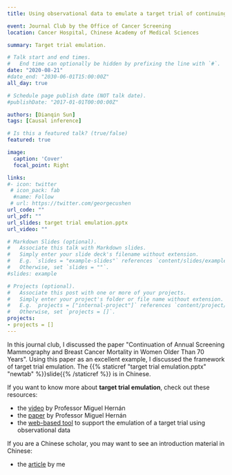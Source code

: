 ```yaml
---
title: Using observational data to emulate a target trial of continuing screening mammography

event: Journal Club by the Office of Cancer Screening
location: Cancer Hospital, Chinese Academy of Medical Sciences

summary: Target trial emulation.

# Talk start and end times.
#   End time can optionally be hidden by prefixing the line with `#`.
date: "2020-08-21"
#date_end: "2030-06-01T15:00:00Z"
all_day: true

# Schedule page publish date (NOT talk date).
#publishDate: "2017-01-01T00:00:00Z"

authors: [Dianqin Sun]
tags: [Causal inference]

# Is this a featured talk? (true/false)
featured: true

image:
  caption: 'Cover'
  focal_point: Right

links:
#- icon: twitter
 # icon_pack: fab
  #name: Follow
 # url: https://twitter.com/georgecushen
url_code: ""
url_pdf: ""
url_slides: target trial emulation.pptx
url_video: ""

# Markdown Slides (optional).
#   Associate this talk with Markdown slides.
#   Simply enter your slide deck's filename without extension.
#   E.g. `slides = "example-slides"` references `content/slides/example-slides.md`.
#   Otherwise, set `slides = ""`.
#slides: example

# Projects (optional).
#   Associate this post with one or more of your projects.
#   Simply enter your project's folder or file name without extension.
#   E.g. `projects = ["internal-project"]` references `content/project/deep-learning/index.md`.
#   Otherwise, set `projects = []`.
projects:
- projects = []
---
```

In this journal club, I discussed the paper "Continuation of Annual Screening Mammography and Breast Cancer Mortality in Women Older Than 70 Years". Using this paper as an excellent example, I discussed the framework of target trial emulation. The {{% staticref "target trial emulation.pptx" "newtab" %}}slide{{% /staticref %}} is in Chinese.

If you want to know more about **target trial emulation**, check out these resources:

- the [video](https://www.youtube.com/watch?v=bspMnt3ujYA) by Professor Miguel Hernán
- the [paper](https://www.ncbi.nlm.nih.gov/pmc/articles/PMC4832051/) by Professor Miguel Hernán
- the [web-based tool](http://cerbot.org/) to support the emulation of a target trial using observational data

If you are a Chinese scholar, you may want to see an introduction material in Chinese:

- the [article](https://www.mediecogroup.com/zhuanlan/lessons/912/) by me

